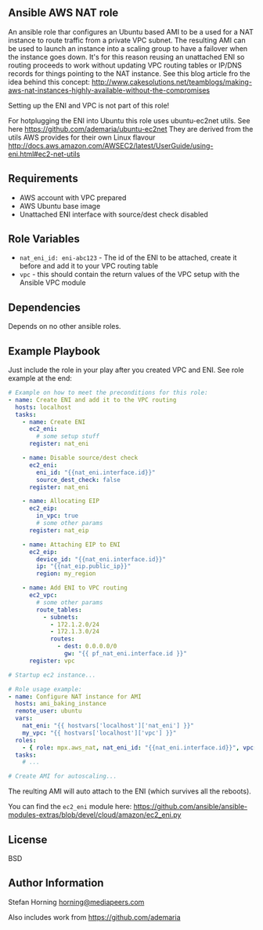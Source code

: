 ## Ansible AWS NAT role
An ansible role thar configures an Ubuntu based AMI to be a used for a
NAT instance to route traffic from a private VPC subnet.
The resulting AMI can be used to launch an instance into a scaling group to have a failover
when the instance goes down. It's for this reason reusing an unattached ENI so routing
proceeds to work without updating VPC routing tables or IP/DNS records for things pointing to the NAT instance.
See this blog article fro the idea behind this concept:
http://www.cakesolutions.net/teamblogs/making-aws-nat-instances-highly-available-without-the-compromises

Setting up the ENI and VPC is not part of this role!

For hotplugging the ENI into Ubuntu this role uses ubuntu-ec2net utils. See here https://github.com/ademaria/ubuntu-ec2net
They are derived from the utils AWS provides for their own Linux flavour http://docs.aws.amazon.com/AWSEC2/latest/UserGuide/using-eni.html#ec2-net-utils

## Requirements
- AWS account with VPC prepared
- AWS Ubuntu base image
- Unattached ENI interface with source/dest check disabled

## Role Variables
* `nat_eni_id: eni-abc123` - The id of the ENI to be attached, create it before and add it to your VPC routing table
* `vpc` - this should contain the return values of the VPC setup with the Ansible VPC module

## Dependencies
Depends on no other ansible roles.

## Example Playbook
Just include the role in your play after you created VPC and ENI. See role example at the end:

```yaml
# Example on how to meet the preconditions for this role:
- name: Create ENI and add it to the VPC routing
  hosts: localhost
  tasks:
    - name: Create ENI
      ec2_eni:
        # some setup stuff
      register: nat_eni

    - name: Disable source/dest check
      ec2_eni:
        eni_id: "{{nat_eni.interface.id}}"
        source_dest_check: false
      register: nat_eni

    - name: Allocating EIP
      ec2_eip:
        in_vpc: true
        # some other params
      register: nat_eip

    - name: Attaching EIP to ENI
      ec2_eip:
        device_id: "{{nat_eni.interface.id}}"
        ip: "{{nat_eip.public_ip}}"
        region: my_region

    - name: Add ENI to VPC routing
      ec2_vpc:
        # some other params
        route_tables:
          - subnets:
            - 172.1.2.0/24
            - 172.1.3.0/24
            routes:
              - dest: 0.0.0.0/0
                gw: "{{ pf_nat_eni.interface.id }}"
      register: vpc

# Startup ec2 instance...

# Role usage example:
- name: Configure NAT instance for AMI
  hosts: ami_baking_instance
  remote_user: ubuntu
  vars:
    nat_eni: "{{ hostvars['localhost']['nat_eni'] }}"
    my_vpc: "{{ hostvars['localhost']['vpc'] }}"
  roles:
    - { role: mpx.aws_nat, nat_eni_id: "{{nat_eni.interface.id}}", vpc: "{{my_vpc}}" }
  tasks:
    # ...

# Create AMI for autoscaling...
```
The reulting AMI will auto attach to the ENI (which survives all the reboots).

You can find the `ec2_eni` module here: https://github.com/ansible/ansible-modules-extras/blob/devel/cloud/amazon/ec2_eni.py

## License
BSD

## Author Information
Stefan Horning <horning@mediapeers.com>

Also includes work from https://github.com/ademaria
